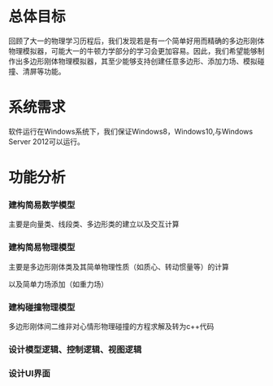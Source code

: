﻿# 总体目标

回顾了大一的物理学习历程后，我们发现若是有一个简单好用而精确的多边形刚体物理模拟器，可能大一的牛顿力学部分的学习会更加容易。因此，我们希望能够制作出多边形刚体物理模拟器，其至少能够支持创建任意多边形、添加力场、模拟碰撞、清屏等功能。

# 系统需求

软件运行在Windows系统下，我们保证Windows8，Windows10,与Windows Server 2012可以运行。

# 功能分析

### 建构简易数学模型

主要是向量类、线段类、多边形类的建立以及交互计算

### 建构简易物理模型

主要是多边形刚体类及其简单物理性质（如质心、转动惯量等）的计算

以及简单力场添加（如重力场）

### 建构碰撞物理模型

多边形刚体间二维非对心情形物理碰撞的方程求解及转为c++代码

### 设计模型逻辑、控制逻辑、视图逻辑

### 设计UI界面

